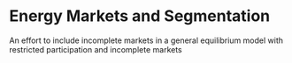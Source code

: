 # Energy Markets and Segmentation

An effort to include incomplete markets in a general equilibrium model with restricted participation and incomplete markets
